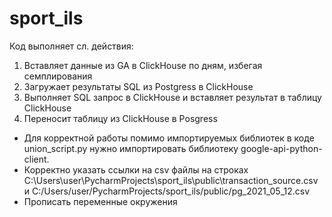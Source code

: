 # sport_ils
Код выполняет сл. действия:
1) Вставляет данные из GA в ClickHouse по дням, избегая семплирования
2) Загружает результаты SQL из Postgress в ClickHouse
3) Выполняет SQL запрос в ClickHouse и вставляет результат в таблицу ClickHouse
4) Переносит таблицу из ClickHouse в Posgress

- Для корректной работы помимо импортируемых библиотек в коде union_script.py нужно импортировать библиотеку google-api-python-client.
- Корректно указать ссылки на csv файлы на строках C:\Users\user\PycharmProjects\sport_ils\public\transaction_source.csv и C:/Users/user/PycharmProjects/sport_ils/public/pg_2021_05_12.csv
- Прописать переменные окружения
